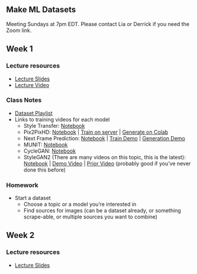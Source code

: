 ## Make ML Datasets
Meeting Sundays at 7pm EDT. Please contact Lia or Derrick if you need the Zoom link.

## Week 1

### Lecture resources
- [Lecture Slides](https://docs.google.com/presentation/d/1BLwpqs3-VzN2ego-e_8oX8AoJnTPuz7PkqLIwtAv5ac/edit?usp=sharing)
- [Lecture Video](https://youtu.be/tYVeEssDWFM)

### Class Notes
- [Dataset Playlist](https://www.youtube.com/playlist?list=PLWuCzxqIpJs9v81cWpRC7nm94eTMtohHq)
- Links to training videos for each model
  - Style Transfer: [Notebook](https://github.com/dvschultz/ai/blob/master/neural_style_tf.ipynb)
  - Pix2PixHD: [Notebook](https://github.com/dvschultz/ai/blob/master/Pix2PixHD.ipynb) | [Train on server](https://www.youtube.com/watch?v=TVCZLb1qe_0) | [Generate on Colab](https://www.youtube.com/watch?v=fXgodCC2O7o)
  - Next Frame Prediction: [Notebook](https://github.com/dvschultz/ml-art-colabs/blob/master/Pix2PixHD_Next_Frame_Prediction.ipynb) | [Train Demo](https://www.youtube.com/watch?v=Gry1J3JhTP0) | [Generation Demo](https://youtu.be/pqVkLaBnTKI)
  - MUNIT: [Notebook](https://github.com/dvschultz/MUNIT/blob/master/MUNIT.ipynb)
  - CycleGAN: [Notebook](https://colab.research.google.com/github/tensorflow/docs/blob/master/site/en/tutorials/generative/cyclegan.ipynb#scrollTo=ITZuApL56Mny)
  - StyleGAN2 (There are many videos on this topic, this is the latest): [Notebook](https://www.youtube.com/redirect?redir_token=QUFFLUhqbFpVdFNWbEwwejFzaHp3eTNzaEFGYjJnRFhZQXxBQ3Jtc0trdmZycTctLXRNQzdhZFBsTnlDcHRhUm9jczFYUDZTNWt2ci01bzBncWlMeTRhWlYyUk5OQmNyWU1UcnljWERrY0QyeXN3eGw1RzhnRFhSNlhMYnNDbFRXbS1KaTVGSFo2YVNKaTZybVBqOVA4b2lQUQ%3D%3D&q=https%3A%2F%2Fgithub.com%2Fdvschultz%2Fai%2Fblob%2Fmaster%2FStyleGAN2_Augmentations.ipynb&event=video_description&v=D3a9DFykfxI) | [Demo Video](https://www.youtube.com/watch?v=D3a9DFykfxI) | [Prior Video](https://www.youtube.com/watch?v=hv3A62Ojqdg) (probably good if you’ve never done this before)

### Homework
- Start a dataset
  - Choose a topic or a model you’re interested in
  - Find sources for images (can be a dataset already, or something scrape-able, or multiple sources you want to combine)

## Week 2

### Lecture resources
- [Lecture Slides](https://docs.google.com/presentation/d/1A4Her6cZrzG1laK6Baa3Q6vURE3Jm1o7ckdlGkTA8mA/edit?usp=sharing)
